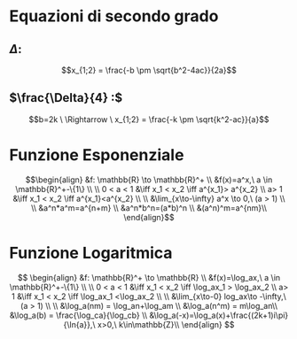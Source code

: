 # Equazioni di secondo grado
## $\Delta :$
$$x_{1;2} = \frac{-b \pm \sqrt{b^2-4ac}}{2a}$$
## $\frac{\Delta}{4} :$

$$b=2k \ \Rightarrow \ x_{1;2} = \frac{-k \pm \sqrt{k^2-ac}}{a}$$
# Funzione Esponenziale
```math
\begin{align}
&f: \mathbb{R} \to \mathbb{R}^+ \\
&f(x)=a^x,\ a \in \mathbb{R}^+-\{1\} \\ \\
0 < a < 1 &\iff x_1 < x_2 \iff a^{x_1}> a^{x_2} \\
a> 1 &\iff x_1 < x_2 \iff a^{x_1}<a^{x_2} \\ \\
&\lim_{x\to-\infty} a^x \to 0,\ (a > 1) \\ \\
&a^n*a^m=a^{n+m} \\
&a^n*b^n=(a*b)^n \\
&(a^n)^m=a^{nm}\\
\end{align}
```

# Funzione Logaritmica
$$
\begin{align}
&f: \mathbb{R}^+ \to \mathbb{R} \\
&f(x)=\log_ax,\ a \in \mathbb{R}^+-\{1\} \\ \\
0 < a < 1 &\iff x_1 < x_2 \iff \log_ax_1 > \log_ax_2 \\
a> 1 &\iff x_1 < x_2 \iff \log_ax_1 <\log_ax_2 \\ \\
&\lim_{x\to-0} log_ax\to -\infty,\ (a > 1) \\ \\
&\log_a(nm) = \log_an+\log_am \\
&\log_a(n^m) = m\log_an\\
&\log_a(b) = \frac{\log_ca}{\log_cb} \\
&\log_a(-x)=\log_a(x)+\frac{(2k+1)i\pi}{\ln{a}},\ x>0,\ k\in\mathbb{Z}\\
\end{align}
$$